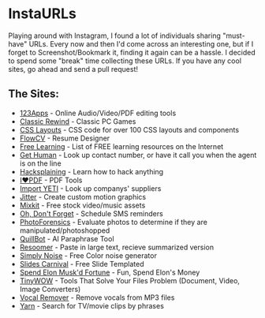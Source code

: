 # InstaURLs

Playing around with Instagram, I found a lot of individuals sharing "must-have" URLs. Every now and then I'd come across an interesting one, but if I forget to Screenshot/Bookmark it, finding it again can be a hassle. I decided to spend some "break" time collecting these URLs. If you have any cool sites, go ahead and send a pull request! 

## The Sites:

* [123Apps](https://123apps.com) - Online Audio/Video/PDF editing tools
* [Classic Rewind](https://classicrewind.com) - Classic PC Games
* [CSS Layouts](https://csslayout.io) - CSS code for over 100 CSS layouts and components
* [FlowCV](https://flowcv.io) - Resume Designer
* [Free Learning](https://freelearninglist.org/) - List of FREE learning resources on the Internet
* [Get Human](https://gethuman.com) - Look up contact number, or have it call you when the agent is on the line
* [Hacksplaining](https://www.hacksplaining.com/) - Learn how to hack anything
* [I♥PDF](https://www.ilovepdf.com/) - PDF Tools
* [Import YETI](https://www.importyeti.com/) - Look up companys' suppliers
* [Jitter](https://jitter.video/subscribe/) - Create custom motion graphics
* [Mixkit](https://mixkit.co/) - Free stock video/music assets
* [Oh, Don't Forget](https://www.ohdontforget.com/) - Schedule SMS reminders
* [PhotoForensics](http://fotoforensics.com/) - Evaluate photos to determine if they are manipulated/photoshopped
* [QuillBot](https://quillbot.com/) - AI Paraphrase Tool
* [Resoomer](https://resoomer.com/en/) - Paste in large text, recieve summarized version
* [Simply Noise](https://simplynoise.com/) - Free Color noise generator
* [Slides Carnival](https://www.slidescarnival.com/) - Free Slide Templated
* [Spend Elon Musk'd Fortune](https://spend-elon-fortune.netlify.app/) - Fun, Spend Elon's Money
* [TinyWOW](https://tinywow.com) - Tools That Solve Your Files Problem (Document, Video, Image Converters)
* [Vocal Remover](https://vocalremover.org/) - Remove vocals from MP3 files
* [Yarn](https://yarn.co/) - Search for TV/movie clips by phrases
